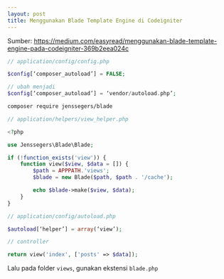 ```yaml
---
layout: post
title: Menggunakan Blade Template Engine di Codeigniter
---
```


Sumber: <https://medium.com/easyread/menggunakan-blade-template-engine-pada-codeigniter-369b2eea024c>

```php
// application/config/config.php

$config[‘composer_autoload’] = FALSE;

// ubah menjadi
$config[‘composer_autoload’] = ‘vendor/autoload.php’;
```

```bash
composer require jenssegers/blade
```

```php
// application/helpers/view_helper.php

<?php

use Jenssegers\Blade\Blade;

if (!function_exists('view')) {
	function view($view, $data = []) {
		$path = APPPATH.'views';
		$blade = new Blade($path, $path . '/cache');

		echo $blade->make($view, $data);
	}
}
```

```php
// application/config/autoload.php

$autoload[‘helper’] = array(‘view’);
```

```php
// controller

return view('index', ['posts' => $data]);
```

Lalu pada folder `views`, gunakan ekstensi `blade.php`